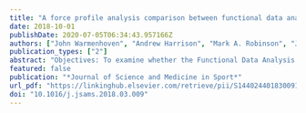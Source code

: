 ```yaml
---
title: "A force profile analysis comparison between functional data analysis, statistical parametric mapping and statistical non-parametric mapping in on-water single sculling"
date: 2018-10-01
publishDate: 2020-07-05T06:34:43.957166Z
authors: ["John Warmenhoven", "Andrew Harrison", "Mark A. Robinson", "Jos Vanrenterghem", "Norma Bargary", "Richard Smith", "Stephen Cobley", "Conny Draper", "Cyril Donnelly", "Todd Pataky"]
publication_types: ["2"]
abstract: "Objectives: To examine whether the Functional Data Analysis (FDA), Statistical Parametric Mapping (SPM) and Statistical non-Parametric Mapping (SnPM) hypothesis testing techniques differ in their ability to draw inferences in the context of a single, simple experimental design. Design: The sample data used is cross-sectional (two-sample gender comparison) and evaluation of differences between statistical techniques used a combination of descriptive and qualitative assessments. Methods: FDA, SPM and SnPM t-tests were applied to sample data of twenty highly skilled male and female rowers, rowing at 32 strokes per minute in a single scull boat. Statistical differences for gender were assessed by applying two t-tests (one for each side of the boat). Results: The t-statistic values were identical for all three methods (with the FDA t-statistic presented as an absolute measure). The critical t-statistics (tcrit ) were very similar between the techniques, with SPM tcrit providing a marginally higher tcrit than the FDA and SnPM tcrit values (which were identical). All techniques were successful in identifying consistent sections of the force waveform, where male and female rowers were shown to differ signiﬁcantly (p textless 0.05). Conclusions: This is the ﬁrst study to show that FDA, SPM and SnPM t-tests provide consistent results when applied to sports biomechanics data. Though the results were similar, selection of one technique over another by applied researchers and practitioners should be based on the underlying parametric assumption of SPM, as well as contextual factors related to the type of waveform data to be analysed and the experimental research question of interest."
featured: false
publication: "*Journal of Science and Medicine in Sport*"
url_pdf: "https://linkinghub.elsevier.com/retrieve/pii/S1440244018300914"
doi: "10.1016/j.jsams.2018.03.009"
---
```


